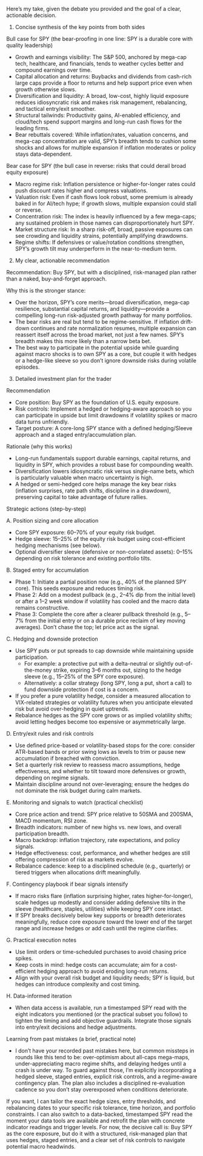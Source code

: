 Here’s my take, given the debate you provided and the goal of a clear, actionable decision.

1) Concise synthesis of the key points from both sides

Bull case for SPY (the bear-proofing in one line: SPY is a durable core with quality leadership)
- Growth and earnings visibility: The S&P 500, anchored by mega-cap tech, healthcare, and financials, tends to weather cycles better and compound earnings over time.
- Capital allocation and returns: Buybacks and dividends from cash-rich large caps provide a floor to returns and help support price even when growth otherwise slows.
- Diversification and liquidity: A broad, low-cost, highly liquid exposure reduces idiosyncratic risk and makes risk management, rebalancing, and tactical entry/exit smoother.
- Structural tailwinds: Productivity gains, AI-enabled efficiency, and cloud/tech spend support margins and long-run cash flows for the leading firms.
- Bear rebuttals covered: While inflation/rates, valuation concerns, and mega-cap concentration are valid, SPY’s breadth tends to cushion some shocks and allows for multiple expansion if inflation moderates or policy stays data-dependent.

Bear case for SPY (the bull case in reverse: risks that could derail broad equity exposure)
- Macro regime risk: Inflation persistence or higher-for-longer rates could push discount rates higher and compress valuations.
- Valuation risk: Even if cash flows look robust, some premium is already baked in for AI/tech hype; if growth slows, multiple expansion could stall or reverse.
- Concentration risk: The index is heavily influenced by a few mega-caps; any sustained problem in those names can disproportionately hurt SPY.
- Market structure risk: In a sharp risk-off, broad, passive exposures can see crowding and liquidity strains, potentially amplifying drawdowns.
- Regime shifts: If defensives or value/rotation conditions strengthen, SPY’s growth tilt may underperform in the near-to-medium term.

2) My clear, actionable recommendation

Recommendation: Buy SPY, but with a disciplined, risk-managed plan rather than a naked, buy-and-forget approach.

Why this is the stronger stance:
- Over the horizon, SPY’s core merits—broad diversification, mega-cap resilience, substantial capital returns, and liquidity—provide a compelling long-run risk-adjusted growth pathway for many portfolios.
- The bear risks are real but tend to be regime-sensitive. If inflation drift-down continues and rate normalization resumes, multiple expansion can reassert itself across the broad market, not just a few names. SPY’s breadth makes this more likely than a narrow beta bet.
- The best way to participate in the potential upside while guarding against macro shocks is to own SPY as a core, but couple it with hedges or a hedge-like sleeve so you don’t ignore downside risks during volatile episodes.

3) Detailed investment plan for the trader

Recommendation
- Core position: Buy SPY as the foundation of U.S. equity exposure.
- Risk controls: Implement a hedged or hedging-aware approach so you can participate in upside but limit drawdowns if volatility spikes or macro data turns unfriendly.
- Target posture: A core-long SPY stance with a defined hedging/Sleeve approach and a staged entry/accumulation plan.

Rationale (why this works)
- Long-run fundamentals support durable earnings, capital returns, and liquidity in SPY, which provides a robust base for compounding wealth.
- Diversification lowers idiosyncratic risk versus single-name bets, which is particularly valuable when macro uncertainty is high.
- A hedged or semi-hedged core helps manage the key bear risks (inflation surprises, rate path shifts, discipline in a drawdown), preserving capital to take advantage of future rallies.

Strategic actions (step-by-step)

A. Position sizing and core allocation
- Core SPY exposure: 60–70% of your equity risk budget.
- Hedge sleeve: 15–25% of the equity risk budget using cost-efficient hedging mechanisms (see below).
- Optional diversifier sleeve (defensive or non-correlated assets): 0–15% depending on risk tolerance and existing portfolio tilts.

B. Staged entry for accumulation
- Phase 1: Initiate a partial position now (e.g., 40% of the planned SPY core). This seeds exposure and reduces timing risk.
- Phase 2: Add on a modest pullback (e.g., 2–4% dip from the initial level) or after a 1–2 week window if volatility has cooled and the macro data remains constructive.
- Phase 3: Complete the core after a clearer pullback threshold (e.g., 5–7% from the initial entry or on a durable price reclaim of key moving averages). Don’t chase the top; let price act as the signal.

C. Hedging and downside protection
- Use SPY puts or put spreads to cap downside while maintaining upside participation.
  - For example: a protective put with a delta-neutral or slightly out-of-the-money strike, expiring 3–6 months out, sizing to the hedge sleeve (e.g., 15–25% of the SPY core exposure).
  - Alternatively: a collar strategy (long SPY, long a put, short a call) to fund downside protection if cost is a concern.
- If you prefer a pure volatility hedge, consider a measured allocation to VIX-related strategies or volatility futures when you anticipate elevated risk but avoid over-hedging in quiet uptrends.
- Rebalance hedges as the SPY core grows or as implied volatility shifts; avoid letting hedges become too expensive or asymmetrically large.

D. Entry/exit rules and risk controls
- Use defined price-based or volatility-based stops for the core: consider ATR-based bands or prior swing lows as levels to trim or pause new accumulation if breached with conviction.
- Set a quarterly risk review to reassess macro assumptions, hedge effectiveness, and whether to tilt toward more defensives or growth, depending on regime signals.
- Maintain discipline around not over-leveraging; ensure the hedges do not dominate the risk budget during calm markets.

E. Monitoring and signals to watch (practical checklist)
- Core price action and trend: SPY price relative to 50SMA and 200SMA, MACD momentum, RSI zone.
- Breadth indicators: number of new highs vs. new lows, and overall participation breadth.
- Macro backdrop: inflation trajectory, rate expectations, and policy signals.
- Hedge effectiveness: cost, performance, and whether hedges are still offering compression of risk as markets evolve.
- Rebalance cadence: keep to a disciplined schedule (e.g., quarterly) or tiered triggers when allocations drift meaningfully.

F. Contingency playbook if bear signals intensify
- If macro risks flare (inflation surprising higher, rates higher-for-longer), scale hedges up modestly and consider adding defensive tilts in the sleeve (healthcare, staples, utilities) while keeping SPY core intact.
- If SPY breaks decisively below key supports or breadth deteriorates meaningfully, reduce core exposure toward the lower end of the target range and increase hedges or add cash until the regime clarifies.

G. Practical execution notes
- Use limit orders or time-scheduled purchases to avoid chasing price spikes.
- Keep costs in mind: hedge costs can accumulate; aim for a cost-efficient hedging approach to avoid eroding long-run returns.
- Align with your overall risk budget and liquidity needs; SPY is liquid, but hedges can introduce complexity and cost timing.

H. Data-informed iteration
- When data access is available, run a timestamped SPY read with the eight indicators you mentioned (or the practical subset you follow) to tighten the timing and add objective guardrails. Integrate those signals into entry/exit decisions and hedge adjustments.

Learning from past mistakes (a brief, practical note)
- I don’t have your recorded past mistakes here, but common missteps in rounds like this tend to be: over-optimism about all-caps mega-maps, under-appreciating macro regime shifts, and delaying hedges until a crash is under way. To guard against those, I’m explicitly incorporating a hedged sleeve, staged entries, explicit risk controls, and a regime-aware contingency plan. The plan also includes a disciplined re-evaluation cadence so you don’t stay overexposed when conditions deteriorate.

If you want, I can tailor the exact hedge sizes, entry thresholds, and rebalancing dates to your specific risk tolerance, time horizon, and portfolio constraints. I can also switch to a data-backed, timestamped SPY read the moment your data tools are available and retrofit the plan with concrete indicator readings and trigger levels. For now, the decisive call is: Buy SPY as the core exposure, but do it with a structured, risk-managed plan that uses hedges, staged entries, and a clear set of risk controls to navigate potential macro headwinds.